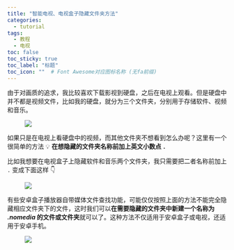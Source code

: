 ```yaml
---
title: "智能电视、电视盒子隐藏文件夹方法"
categories:
  - tutorial
tags:
  - 教程
  - 电视
toc: false
toc_sticky: true
toc_label: "标题"
toc_icon: ""  # Font Awesome对应图标名称 (无fa前缀)	
---
```

由于对画质的追求，我比较喜欢下载影视到硬盘，之后在电视上观看。但是硬盘中并不都是视频文件，比如我的硬盘，就分为三个文件夹，分别用于存储软件、视频和音乐。

<figure> <a href="https://cdn.jsdelivr.net/gh/sunete/imghost/img20200524162751.png"><img src="https://cdn.jsdelivr.net/gh/sunete/imghost/img20200524162751.png"></a> </figure>

如果只是在电视上看硬盘中的视频，而其他文件夹不想看到怎么办呢？这里有一个很简单的方法 :bulb: **在想隐藏的文件夹名称前加上英文小数点 `.`**

比如我想要在电视盒子上隐藏软件和音乐两个文件夹，我只需要把二者名称前加上 `.` 变成下面这样 :point_down:

<figure> <a href="https://cdn.jsdelivr.net/gh/sunete/imghost/img20200524174825.png"><img src="https://cdn.jsdelivr.net/gh/sunete/imghost/img20200524174825.png"></a> </figure>

有些安卓盒子播放器自带媒体文件查找功能，可能仅仅按照上面的方法不能完全隐藏相应文件夹下的文件，这时我们可以**在需要隐藏的文件夹中新建一个名称为 _.nomedia_ 的文件或文件夹**就可以了。这种方法不仅适用于安卓盒子或电视，还适用于安卓手机。

<figure> <a href="https://cdn.jsdelivr.net/gh/sunete/imghost/img20200524174045.png"><img src="https://cdn.jsdelivr.net/gh/sunete/imghost/img20200524174045.png"></a> </figure>